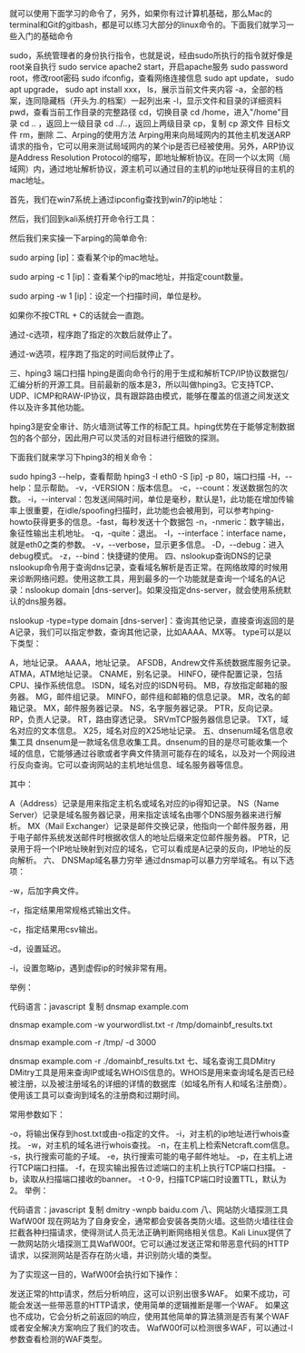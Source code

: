  就可以使用下面学习的命令了，另外，如果你有过计算机基础，那么Mac的terminal和Git的gitbash，都是可以练习大部分的linux命令的。下面我们就学习一些入门的基础命令

sudo，系统管理者的身份执行指令，也就是说，经由sudo所执行的指令就好像是root亲自执行
sudo service apache2 start，开启apache服务
sudo password root，修改root密码
sudo ifconfig，查看网络连接信息
sudo apt update，
sudo apt upgrade，
sudo apt install xxx，
ls，展示当前文件夹内容 
-a，全部的档案，连同隐藏档（开头为.的档案）一起列出来
-l，显示文件和目录的详细资料
pwd，查看当前工作目录的完整路径
cd，切换目录 
cd /home，进入"/home"目录
cd .. ，返回上一级目录
cd ../..，返回上两级目录
cp，复制 
cp 源文件 目标文件
rm，删除
二、Arping的使用方法
Arping用来向局域网内的其他主机发送ARP请求的指令，它可以用来测试局域网内的某个ip是否已经被使用。另外，ARP协议是Address Resolution Protocol的缩写，即地址解析协议。在同一个以太网（局域网）内，通过地址解析协议，源主机可以通过目的主机的ip地址获得目的主机的mac地址。

首先，我们在win7系统上通过ipconfig查找到win7的ip地址：


然后，我们回到kali系统打开命令行工具：


然后我们来实操一下arping的简单命令:

sudo arping [ip]：查看某个ip的mac地址。

sudo arping -c 1 [ip]：查看某个ip的mac地址，并指定count数量。

sudo arping -w 1 [ip]：设定一个扫描时间，单位是秒。


如果你不按CTRL + C的话就会一直跑。


通过-c选项，程序跑了指定的次数后就停止了。


通过-w选项，程序跑了指定的时间后就停止了。

三、hping3 端口扫描
hping是面向命令行的用于生成和解析TCP/IP协议数据包/汇编分析的开源工具。目前最新的版本是3，所以叫做hping3。它支持TCP、UDP、ICMP和RAW-IP协议，具有跟踪路由模式，能够在覆盖的信道之间发送文件以及许多其他功能。

hping3是安全审计、防火墙测试等工作的标配工具。hping优势在于能够定制数据包的各个部分，因此用户可以灵活的对目标进行细致的探测。

下面我们就来学习下hping3的相关命令：

sudo hping3 --help，查看帮助
hping3 -I eth0 -S [ip] -p 80，端口扫描 
-H，--help：显示帮助。
-v，-VERSION：版本信息。
-c，--count：发送数据包的次数。
-i，--interval：包发送间隔时间，单位是毫秒，默认是1，此功能在增加传输率上很重要，在idle/spoofing扫描时，此功能也会被用到，可以参考hping-howto获得更多的信息。-fast，每秒发送十个数据包
-n，-nmeric：数字输出，象征性输出主机地址。
-q，-quite：退出。
-I，--interface：interface name，就是eth0之类的参数。
-v，--verbose，显示更多信息。
-D，--debug：进入debug模式。
-z，--bind：快捷键的使用。
四、nslookup查询DNS的记录
nslookup命令用于查询dns记录，查看域名解析是否正常。在网络故障的时候用来诊断网络问题。使用这款工具，用到最多的一个功能就是查询一个域名的A记录：nslookup domain [dns-server]。如果没指定dns-server，就会使用系统默认的dns服务器。

nslookup -type=type domain [dns-server]：查询其他记录，直接查询返回的是A记录，我们可以指定参数，查询其他记录，比如AAAA、MX等。
type可以是以下类型：

A，地址记录。
AAAA，地址记录。
AFSDB，Andrew文件系统数据库服务记录。
ATMA，ATM地址记录。
CNAME，别名记录。
HINFO，硬件配置记录，包括CPU、操作系统信息。
ISDN，域名对应的ISDN号码。
MB，存放指定邮箱的服务器。
MG，邮件组记录。
MINFO，邮件组和邮箱的信息记录。
MR，改名的邮箱记录。
MX，邮件服务器记录。
NS，名字服务器记录。
PTR，反向记录。
RP，负责人记录。
RT，路由穿透记录。
SRVmTCP服务器信息记录。
TXT，域名对应的文本信息。
X25，域名对应的X25地址记录。
五、dnsenum域名信息收集工具
dnsenum是一款域名信息收集工具。dnsenum的目的是尽可能收集一个域的信息，它能够通过谷歌或者字典文件猜测可能存在的域名，以及对一个网段进行反向查询。它可以查询网站的主机地址信息、域名服务器等信息。

其中：

A（Address）记录是用来指定主机名或域名对应的ip得知记录。
NS（Name Server）记录是域名服务器记录，用来指定该域名由哪个DNS服务器来进行解析。
MX（Mail Exchanger）记录是邮件交换记录，他指向一个邮件服务器，用于电子邮件系统发送邮件时根据收信人的地址后缀来定位邮件服务器。
PTR，记录用于将一个IP地址映射到对应的域名，它可以看成是A记录的反向，IP地址的反向解析。
六、 DNSMap域名暴力穷举
通过dnsmap可以暴力穷举域名。有以下选项：

-w，后加字典文件。

-r，指定结果用常规格式输出文件。

-c，指定结果用csv输出。

-d，设置延迟。

-i，设置忽略ip，遇到虚假ip的时候非常有用。

举例：

代码语言：javascript
复制
dnsmap example.com

dnsmap example.com -w yourwordlist.txt -r /tmp/domainbf_results.txt

dnsmap example.com -r /tmp/ -d 3000

dnsmap example.com -r ./domainbf_results.txt
七、域名查询工具DMitry
DMitry工具是用来查询IP或域名WHOIS信息的。WHOIS是用来查询域名是否已经被注册，以及被注册域名的详细的详情的数据库（如域名所有人和域名注册商）。使用该工具可以查询到域名的注册商和过期时间。

常用参数如下：

-o，将输出保存到host.txt或由-o指定的文件。
-i，对主机的ip地址进行whois查找。
-w，对主机的域名进行whois查找。
-n，在主机上检索Netcraft.com信息。
-s，执行搜索可能的子域。
-e，执行搜索可能的电子邮件地址。
-p，在主机上进行TCP端口扫描。
-f，在现实输出报告过滤端口的主机上执行TCP端口扫描。
-b，读取从扫描端口接收的banner。
-t 0-9，扫描TCP端口时设置TTL，默认为2。
举例：

代码语言：javascript
复制
dmitry -wnpb baidu.com
八、网站防火墙探测工具WafW00f
现在网站为了自身安全，通常都会安装各类防火墙。这些防火墙往往会拦截各种扫描请求，使得测试人员无法正确判断网络相关信息。Kali Linux提供了一款网站防火墙探测工具WafW00f。它可以通过发送正常和带恶意代码的HTTP请求，以探测网站是否存在防火墙，并识别防火墙的类型。

为了实现这一目的，WafW00f会执行如下操作：

发送正常的http请求，然后分析响应，这可以识别出很多WAF。
如果不成功，可能会发送一些带恶意的HTTP请求，使用简单的逻辑推断是哪一个WAF。
如果这也不成功，它会分析之前返回的响应，使用其他简单的算法猜测是否有某个WAF或者安全解决方案响应了我们的攻击。
WafW00f可以检测很多WAF，可以通过-l参数查看检测的WAF类型。
